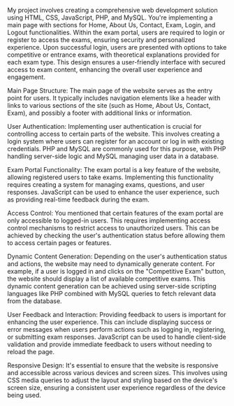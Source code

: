My project involves creating a comprehensive web development solution using HTML, CSS, JavaScript, PHP, and MySQL. You're implementing a main page with sections for Home, About Us, Contact, Exam, Login, and Logout functionalities. Within the exam portal, users are required to login or register to access the exams, ensuring security and personalized experience. Upon successful login, users are presented with options to take competitive or entrance exams, with theoretical explanations provided for each exam type. This design ensures a user-friendly interface with secured access to exam content, enhancing the overall user experience and engagement.






Main Page Structure: The main page of the website serves as the entry point for users. It typically includes navigation elements like a header with links to various sections of the site (such as Home, About Us, Contact, Exam), and possibly a footer with additional links or information.

User Authentication: Implementing user authentication is crucial for controlling access to certain parts of the website. This involves creating a login system where users can register for an account or log in with existing credentials. PHP and MySQL are commonly used for this purpose, with PHP handling server-side logic and MySQL managing user data in a database.

Exam Portal Functionality: The exam portal is a key feature of the website, allowing registered users to take exams. Implementing this functionality requires creating a system for managing exams, questions, and user responses. JavaScript can be used to enhance the user experience, such as providing real-time feedback during the exam.

Access Control: You mentioned that certain features of the exam portal are only accessible to logged-in users. This requires implementing access control mechanisms to restrict access to unauthorized users. This can be achieved by checking the user's authentication status before allowing them to access certain pages or features.

Dynamic Content Generation: Depending on the user's authentication status and actions, the website may need to dynamically generate content. For example, if a user is logged in and clicks on the "Competitive Exam" button, the website should display a list of available competitive exams. This dynamic content generation can be achieved using server-side scripting languages like PHP combined with MySQL queries to fetch relevant data from the database.

User Feedback and Interaction: Providing feedback to users is important for enhancing the user experience. This can include displaying success or error messages when users perform actions such as logging in, registering, or submitting exam responses. JavaScript can be used to handle client-side validation and provide immediate feedback to users without needing to reload the page.

Responsive Design: It's essential to ensure that the website is responsive and accessible across various devices and screen sizes. This involves using CSS media queries to adjust the layout and styling based on the device's screen size, ensuring a consistent user experience regardless of the device being used.
